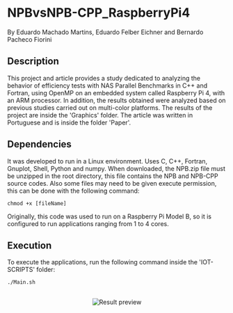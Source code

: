 # NPBvsNPB-CPP_RaspberryPi4
By Eduardo Machado Martins, Eduardo Felber Eichner and Bernardo Pacheco Fiorini
## Description
This project and article provides a study dedicated to analyzing the behavior of efficiency tests with NAS Parallel Benchmarks in C++ and Fortran, using OpenMP on an embedded system called Raspberry Pi 4, with an ARM processor. In addition, the results obtained were analyzed based on previous studies carried out on multi-color platforms. The results of the project are inside the 'Graphics' folder. The article was written in Portuguese and is inside the folder 'Paper'.
## Dependencies
It was developed to run in a Linux environment. Uses C, C++, Fortran, Gnuplot, Shell, Python and numpy. When downloaded, the NPB.zip file must be unzipped in the root directory, this file contains the NPB and NPB-CPP source codes.
Also some files may need to be given execute permission, this can be done with the following command:
```
chmod +x [fileName]
```
Originally, this code was used to run on a Raspberry Pi Model B, so it is configured to run applications ranging from 1 to 4 cores.
## Execution
To execute the applications, run the following command inside the 'IOT-SCRIPTS' folder:
```
./Main.sh
```
##
<div align="center">  
  <img src="https://cdn.discordapp.com/attachments/1076157666986049598/1076168916495241327/rp4.png" alt="Result preview" /> 
</div>
